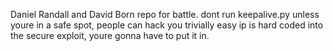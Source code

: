 Daniel Randall and David Born repo for battle.
dont run keepalive.py unless youre in a safe spot, people can hack you trivially easy
ip is hard coded into the secure exploit, youre gonna have to put it in. 